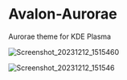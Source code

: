 # Avalon-Aurorae
 Aurorae theme for KDE Plasma


![Screenshot_20231212_1515460](https://github.com/xkain/Avalon-Aurorae/assets/93977698/571b79b4-6abd-413f-bf20-dc25f72dd538)


![Screenshot_20231212_151546](https://github.com/xkain/Avalon-Aurorae/assets/93977698/803dcc95-30bf-4f51-a08d-9f88ffb23950)

